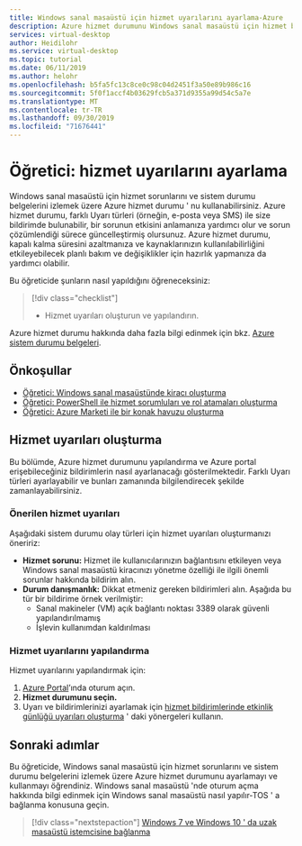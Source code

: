 ```yaml
---
title: Windows sanal masaüstü için hizmet uyarılarını ayarlama-Azure
description: Azure hizmet durumunu Windows sanal masaüstü için hizmet bildirimleri alacak şekilde ayarlama.
services: virtual-desktop
author: Heidilohr
ms.service: virtual-desktop
ms.topic: tutorial
ms.date: 06/11/2019
ms.author: helohr
ms.openlocfilehash: b5fa5fc13c8ce0c98c04d2451f3a50e89b986c16
ms.sourcegitcommit: 5f0f1accf4b03629fcb5a371d9355a99d54c5a7e
ms.translationtype: MT
ms.contentlocale: tr-TR
ms.lasthandoff: 09/30/2019
ms.locfileid: "71676441"
---
```

# <a name="tutorial-set-up-service-alerts"></a>Öğretici: hizmet uyarılarını ayarlama

Windows sanal masaüstü için hizmet sorunlarını ve sistem durumu belgelerini izlemek üzere Azure hizmet durumu ' nu kullanabilirsiniz. Azure hizmet durumu, farklı Uyarı türleri (örneğin, e-posta veya SMS) ile size bildirimde bulunabilir, bir sorunun etkisini anlamanıza yardımcı olur ve sorun çözümlendiği sürece güncelleştirmiş olursunuz. Azure hizmet durumu, kapalı kalma süresini azaltmanıza ve kaynaklarınızın kullanılabilirliğini etkileyebilecek planlı bakım ve değişiklikler için hazırlık yapmanıza da yardımcı olabilir.

Bu öğreticide şunların nasıl yapıldığını öğreneceksiniz:

> [!div class="checklist"]
> * Hizmet uyarıları oluşturun ve yapılandırın.

Azure hizmet durumu hakkında daha fazla bilgi edinmek için bkz. [Azure sistem durumu belgeleri](https://docs.microsoft.com/azure/service-health/).

## <a name="prerequisites"></a>Önkoşullar

- [Öğretici: Windows sanal masaüstünde kiracı oluşturma](https://docs.microsoft.com/azure/virtual-desktop/tenant-setup-azure-active-directory)
- [Öğretici: PowerShell ile hizmet sorumluları ve rol atamaları oluşturma](https://docs.microsoft.com/azure/virtual-desktop/create-service-principal-role-powershell)
- [Öğretici: Azure Marketi ile bir konak havuzu oluşturma](https://docs.microsoft.com/azure/virtual-desktop/create-host-pools-azure-marketplace)

## <a name="create-service-alerts"></a>Hizmet uyarıları oluşturma

Bu bölümde, Azure hizmet durumunu yapılandırma ve Azure portal erişebileceğiniz bildirimlerin nasıl ayarlanacağı gösterilmektedir. Farklı Uyarı türleri ayarlayabilir ve bunları zamanında bilgilendirecek şekilde zamanlayabilirsiniz.

### <a name="recommended-service-alerts"></a>Önerilen hizmet uyarıları

Aşağıdaki sistem durumu olay türleri için hizmet uyarıları oluşturmanızı öneririz:

- **Hizmet sorunu:** Hizmet ile kullanıcılarınızın bağlantısını etkileyen veya Windows sanal masaüstü kiracınızı yönetme özelliği ile ilgili önemli sorunlar hakkında bildirim alın.
- **Durum danışmanlık:** Dikkat etmeniz gereken bildirimleri alın. Aşağıda bu tür bir bildirime örnek verilmiştir:
    - Sanal makineler (VM) açık bağlantı noktası 3389 olarak güvenli yapılandırılmamış
    - İşlevin kullanımdan kaldırılması

### <a name="configure-service-alerts"></a>Hizmet uyarılarını yapılandırma

Hizmet uyarılarını yapılandırmak için:

1. [Azure Portal](https://portal.azure.com/)’ında oturum açın.
2. **Hizmet durumunu seçin.**
3. Uyarı ve bildirimlerinizi ayarlamak için [hizmet bildirimlerinde etkinlik günlüğü uyarıları oluşturma](https://docs.microsoft.com/azure/azure-monitor/platform/alerts-activity-log-service-notifications?toc=%2Fazure%2Fservice-health%2Ftoc.json#alert-and-new-action-group-using-azure-portal) ' daki yönergeleri kullanın.

## <a name="next-steps"></a>Sonraki adımlar

Bu öğreticide, Windows sanal masaüstü için hizmet sorunlarını ve sistem durumu belgelerini izlemek üzere Azure hizmet durumunu ayarlamayı ve kullanmayı öğrendiniz. Windows sanal masaüstü 'nde oturum açma hakkında bilgi edinmek için Windows sanal masaüstü nasıl yapılır-TOS ' a bağlanma konusuna geçin.

> [!div class="nextstepaction"]
> [Windows 7 ve Windows 10 ' da uzak masaüstü istemcisine bağlanma](./connect-windows-7-and-10.md)
